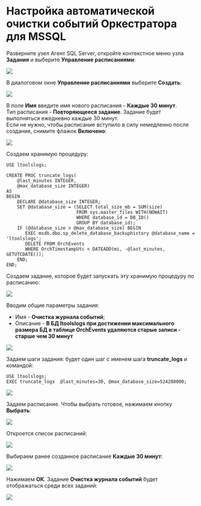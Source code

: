 # Настройка автоматической очистки событий Оркестратора для MSSQL

Разверните узел Агент SQL Server, откройте контекстное меню узла **Задания** и выберите **Управление расписаниями**:

![](<../../../../.gitbook/assets/1. MSSQL Управление расписаниями.png>)

В диалоговом окне **Управление расписаниями** выберите **Создать**:

![](<../../../../.gitbook/assets/2. MSSQL Создать.png>)

В поле **Имя** введите имя нового расписания - **Каждые 30 минут**.\
Тип расписания - **Повторяющееся задание**. Задание будет выполняться ежедневно каждые 30 минут.\
Если не нужно, чтобы расписание вступило в силу немедленно после создания, снимите флажок **Включено**:

![](<../../../../.gitbook/assets/MSSQL. Очистка событий. Свойства расписания.png>)


Создаем хранимую процедуру:

```TSQL
USE ltoolslogs;

CREATE PROC truncate_logs(
    @last_minutes INTEGER, 
    @max_database_size INTEGER)  
AS 
BEGIN
    DECLARE @database_size INTEGER;  
	SET @database_size = (SELECT total_size_mb = SUM(size)
                          FROM sys.master_files WITH(NOWAIT)
                          WHERE database_id = DB_ID() 
                          GROUP BY database_id);
    IF (@database_size > @max_database_size) BEGIN
       EXEC msdb.dbo.sp_delete_database_backuphistory @database_name = 'ltoolslogs';
       DELETE FROM OrchEvents 
       WHERE OrchTimestampUtc < DATEADD(mi, -@last_minutes, GETUTCDATE());
    END;
END;
```

Создаем задание, которое будет запускать эту хранимую процедуру по расписанию:

![](<../../../../.gitbook/assets/MSSQL. Очистка событий. Создать задание.png>)

Вводим общие параметры задания:
* Имя - **Очистка журнала событий**; 
* Описание - **В БД ltoolslogs при достижении максимального размера БД в таблице OrchEvents удаляются старые записи - старше чем 30 минут**

![](<../../../../.gitbook/assets/4. MSSQL Создание задания с процедурой.png>)

Задаем шаги задания: будет один шаг с именем шага **truncate_logs** и командой:
```
USE ltoolslogs;
EXEC truncate_logs  @last_minutes=30, @max_database_size=524288000;
```

![](<../../../../.gitbook/assets/6. MSSQL Шаги задания.png>)

Задаем расписание. Чтобы выбрать готовое, нажимаем кнопку **Выбрать**:
  
![](<../../../../.gitbook/assets/7. MSSQL Расписание параметры.png>)

Откроется список расписаний:
  
![](<../../../../.gitbook/assets/8. MSSQL Выбор расписания для задания.png>)

Выбираем ранее созданное расписание **Каждые 30 минут**:
  
![](<../../../../.gitbook/assets/9. MSSQL Выбор-2.png>)

Нажимаем **ОК**. Задание **Очистка журнала событий** будет отображаться среди всех заданий:
  
![](<../../../../.gitbook/assets/10. MSSQL Отображение задания.png>)

